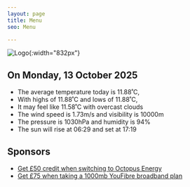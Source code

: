 ```yaml
---
layout: page
title: Menu
seo: Menu

---
```


![Logo](/images/logo.jpg){:width="832px"}

<!-- weather_marker starts -->
## On Monday, 13 October 2025

- The average temperature today is 11.88˚C,
- With highs of 11.88˚C and lows of 11.88˚C,
- It may feel like 11.58˚C with overcast clouds
- The wind speed is 1.73m/s and visibility is 10000m
- The pressure is 1030hPa and humidity is 94%
- The sun will rise at 06:29 and set at 17:19

<!-- weather_marker ends -->

## Sponsors

- [Get £50 credit when switching to Octopus Energy](https://bit.ly/3oD1nnS)
- [Get £75 when taking a 1000mb YouFibre broadband plan](https://aklam.io/91zWhU?)
